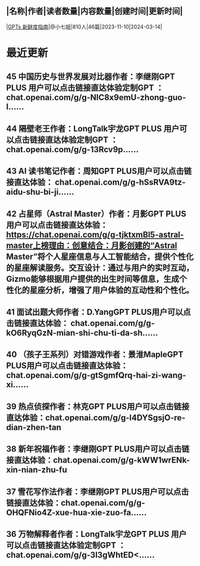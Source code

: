 |名称|作者|读者数量|内容数量|创建时间|更新时间|
---
|[GPTs 新鲜度指南](https://xiaobot.net/p/GPTSdaily?refer=0b133df9-27dc-423b-8101-639049001c13)|@小七姐|810人|46篇|2023-11-10|2024-03-14|

# 最近更新
## 45 中国历史与世界发展对比器作者：李继刚GPT PLUS 用户可以点击链接直达体验定制GPT ：chat.openai.com/g/g-NIC8x9emU-zhong-guo-l......
## 44 隔壁老王作者：LongTalk宇龙GPT PLUS 用户可以点击链接直达体验定制GPT ：chat.openai.com/g/g-13Rcv9p......
## 43 AI 读书笔记作者：周知GPT PLUS用户可以点击链接直达体验： chat.openai.com/g/g-hSsRVA9tz-aidu-shu-bi-ji......
## 42 占星师（Astral Master）作者：月影GPT PLUS用户可以点击链接直达体验：https://chat.openai.com/g/g-tjktxmBl5-astral-master上榜理由：创意结合：月影创建的“Astral Master”将个人星座信息与人工智能结合，提供个性化的星座解读服务。交互设计：通过与用户的实时互动，Gizmo能够根据用户提供的出生时间等信息，生成个性化的星座分析，增强了用户体验的互动性和个性化。
## 41 面试出题大师作者：D.YangGPT PLUS用户可以点击链接直达体验： chat.openai.com/g/g-kO6RyqGzN-mian-shi-chu-ti-da-sh......
## 40 （孩子王系列）对错游戏作者：景淮MapleGPT PLUS用户可以点击链接直达体验：chat.openai.com/g/g-gtSgmfQrq-hai-zi-wang-xi......
## 39 热点侦探作者：林克GPT PLUS用户可以点击链接直达体验：chat.openai.com/g/g-l4DYSgsjO-re-dian-zhen-tan
## 38 新年祝福作者：李继刚GPT PLUS用户可以点击链接直达体验：chat.openai.com/g/g-kWW1wrENk-xin-nian-zhu-fu
## 37 雪花写作法作者：李继刚GPT PLUS用户可以点击链接直达体验：chat.openai.com/g/g-OHQFNio4Z-xue-hua-xie-zuo-fa......
## 36 万物解释者作者：LongTalk宇龙GPT PLUS 用户可以点击链接直达体验定制GPT ：chat.openai.com/g/g-3l3gWhtED<......

